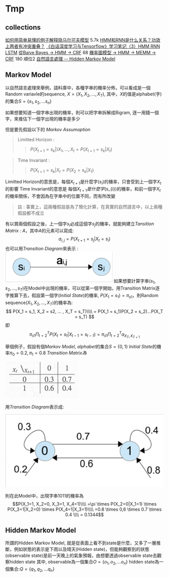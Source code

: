 # Tmp
## collections
[如何用简单易懂的例子解释隐马尔可夫模型](https://www.zhihu.com/question/20962240) 5.7k
[HMM和RNN是什么关系？功效上两者有冲突重叠？](https://www.zhihu.com/question/57396443)
[《白话深度学习与Tensorflow》学习笔记（3）HMM RNN LSTM](https://www.jianshu.com/p/a2755179be5b)
[從Baive Bayes -> HMM -> CRF](https://www.zhihu.com/question/53458773) 68
[機率圖模型 -> HMM -> MEMM -> CRF](https://www.zhihu.com/question/53458773) 180 順位2
[自然語言處理 -- Hidden Markov Model](http://cpmarkchang.logdown.com/posts/192352-natural-language-processing-hidden-markov-models) 

## Markov Model
以自然語言處理來舉例，語料庫中，各種字串的機率分佈，可以看成是一個
Random variavle的sequence, $X = (X_{1}, X_{2}, ..., X_{T})$, 其中，$X$的值是alphabet(字)的集合$S = \{s_{1}, s_{2}, ...s_{n} \}$

如果想要知道一個字串出現的機率，則可以把字串拆解成Bigram, 逐一用錢一個字，來推估下一個字出現的機率是多少

但是要先假設以下的 *Markov Assumoption*

> Limitted Horizon :
> > $P(X_{t+1} = s_{k}|)X_{1}, ...,X_{t} = P(X_{t+1} = s_{k}|X_{t})$

> Time Invariant : 
> >$P(X_{t+1} = s_{k}|X_{t} = P(X_{2} = s_{k}|X_{1})$

Limitted Horizon的意思是，每個$X_{t+1}$是什麼字($s_{i}$)的機率，只會受到上一個字$X_{t}$的影響
Time Invariant的意思是
每個$X_{t+1}是什麼字($s_{i}$)$的機率，和前一個字$X_{t}$的機率關係，不會因為在字串中的位置不同，而有所改變

> 註 : 事實上，這兩種假設是為了簡化計算，在真實的自然語言中，以上兩種假設都不成立

有以賞兩個假設之後，上一個字$s_{i}$必成這個字$s_{j}$的機率，就能夠建立*Tansition Matrix : A*，其中*A*的元素可以寫成:
$$
a_{i, j} = P(X_{t+1}= s_{j}|X_{t}=s_{i})
$$
也可以用*Transition Diagram*來表示 : 
<img src='./images/HMM_1.png'></img>
如果想要計算字串($s_1,s_2, ...,s_T$)在Model中出現的機率，可以從第一個字開始，用Transition Matrix逐字推算下去，假設第一個字(*Initial State*)的機率, $P(X_1 = s_1) = \pi_{s1}$，則Random sequence$(X_1, X_2, ..., X_T)$的機率為:
$$
P(X_1 = s_1, X_2 = s2, ... , X_T = s_T)\\\\
 = P(X_1 = s_1)P(X_2 = s_2)...P(X_T = s_T)
$$
即
$$
\pi_{s1}\Pi_{t=2}^{T}P(X_t = s_t|X_{t-1}=s_{t-1}) = \pi_{s1}\Pi_{t=2}^{T}a_{X_T, X_{T+1}}
$$

舉個例子，假設有個*Markov Model*, 
*alphabet*的集合$S=\{0, 1 \}$
*Initial State*的機率$\pi_{0} = 0.2, \pi_{1}=0.8$
*Transition Matrix為*

<img src='./images/HMM_2.png'></img>

用*Transition Diagram*表示成:

<img src='./images/HMM_3.png'></img>

則在此Model中，出現字串1011的機率為
$$P(X_1=1, X_2=0, X_3=1, X_4=1)\\\\
=\pi \times P(X_2=0|X_1=1) \times P(X_3=1|X_2=0) \times P(X_4=1|X_3=1)\\\\
=0.8 \times 0,6 \times 0.7 \times 0.4 \\\\
= 0.1344$$

## Hidden Markov Model
所謂的Hidden Markov Model, 就是從表面上看不到state是什麼，又多了一層推斷，例如狀態的表示是下雨以及晴天(Hidden state)，但能夠觀察到的狀態(observable state)是前一天晚上的氣象預報，由想要透過observable state去觀察hidden state
其中, observable為一個集合$O=\{o_1, o_2, ...o_n\}$
hidden state為一個集合:$Q = \{q_1, q_2, ...q_n\}$